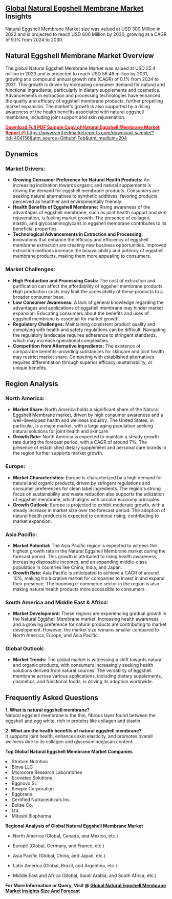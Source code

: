 <h2><a href="https://www.verifiedmarketreports.com/download-sample/?rid=404156&amp;utm_source=Githubf&amp;utm_medium=204" target="_blank">Global Natural Eggshell Membrane Market</a> Insights</h2><p>Natural Eggshell Membrane Market size was valued at USD 300 Million in 2022 and is projected to reach USD 600 Million by 2030, growing at a CAGR of 9.1% from 2024 to 2030.</p><p> <h2>Natural Eggshell Membrane Market Overview</h2> <p>The global Natural Eggshell Membrane Market was valued at USD 25.4 million in 2023 and is projected to reach USD 56.46 million by 2031, growing at a compound annual growth rate (CAGR) of 0.1% from 2024 to 2031. This growth is driven by increasing consumer demand for natural and functional ingredients, particularly in dietary supplements and cosmetics. Advancements in extraction and processing technologies have enhanced the quality and efficacy of eggshell membrane products, further propelling market expansion. The market's growth is also supported by a rising awareness of the health benefits associated with natural eggshell membrane, including joint support and skin rejuvenation. </p> <p><a href="https://www.marketresearchintellect.com/download-sample/?rid=1004805"><p><span class=""><span style="color: #ff0000;"><strong>Download Full PDF Sample Copy of Natural Eggshell Membrane Market Report</strong> @ </span><a href="https://www.verifiedmarketreports.com/download-sample/?rid=404156&amp;utm_source=Githubf-Feb&amp;utm_medium=204" target="_blank">https://www.verifiedmarketreports.com/download-sample/?rid=404156&amp;utm_source=Githubf-Feb&amp;utm_medium=204</a></span></p></a></p> <h2>Dynamics</h2> <h3>Market Drivers:</h3> <ul> <li><strong>Growing Consumer Preference for Natural Health Products:</strong> An increasing inclination towards organic and natural supplements is driving the demand for eggshell membrane products. Consumers are seeking natural alternatives to synthetic additives, favoring products perceived as healthier and environmentally friendly. </li> <li><strong>Health Benefits of Eggshell Membrane:</strong> Rising awareness of the advantages of eggshell membrane, such as joint health support and skin rejuvenation, is fueling market growth. The presence of collagen, elastin, and glycosaminoglycans in eggshell membrane contributes to its beneficial properties. </li> <li><strong>Technological Advancements in Extraction and Processing:</strong> Innovations that enhance the efficacy and efficiency of eggshell membrane extraction are creating new business opportunities. Improved extraction methods increase the bioavailability and potency of eggshell membrane products, making them more appealing to consumers. </li> </ul> <h3>Market Challenges:</h3> <ul> <li><strong>High Production and Processing Costs:</strong> The cost of extraction and purification can affect the affordability of eggshell membrane products. High production costs may limit the accessibility of these products to a broader consumer base. </li> <li><strong>Low Consumer Awareness:</strong> A lack of general knowledge regarding the advantages and applications of eggshell membrane may hinder market expansion. Educating consumers about the benefits and uses of eggshell membrane is essential for market growth. </li> <li><strong>Regulatory Challenges:</strong> Maintaining consistent product quality and complying with health and safety regulations can be difficult. Navigating the regulatory landscape requires adherence to stringent standards, which may increase operational complexities. </li> <li><strong>Competition from Alternative Ingredients:</strong> The existence of comparable benefits-providing substances for skincare and joint health may restrict market share. Competing with established alternatives requires differentiation through superior efficacy, sustainability, or unique benefits. </li> </ul> <h2>Region Analysis</h2> <h3>North America:</h3> <ul> <li><strong>Market Share:</strong> North America holds a significant share of the Natural Eggshell Membrane market, driven by high consumer awareness and a well-developed health and wellness industry. The United States, in particular, is a major market, with a large aging population seeking natural solutions for joint health and skincare. </li> <li><strong>Growth Rate:</strong> North America is expected to maintain a steady growth rate during the forecast period, with a CAGR of around 7%. The presence of established dietary supplement and personal care brands in the region further supports market growth. </li> </ul> <h3>Europe:</h3> <ul> <li><strong>Market Characteristics:</strong> Europe is characterized by a high demand for natural and organic products, driven by stringent regulations and consumer preferences for clean label ingredients. The region's strong focus on sustainability and waste reduction also supports the utilization of eggshell membrane, which aligns with circular economy principles. </li> <li><strong>Growth Outlook:</strong> Europe is projected to exhibit moderate growth, with a steady increase in market size over the forecast period. The adoption of natural health products is expected to continue rising, contributing to market expansion. </li> </ul> <h3>Asia Pacific:</h3> <ul> <li><strong>Market Potential:</strong> The Asia Pacific region is expected to witness the highest growth rate in the Natural Eggshell Membrane market during the forecast period. This growth is attributed to rising health awareness, increasing disposable incomes, and an expanding middle-class population in countries like China, India, and Japan. </li> <li><strong>Growth Rate:</strong> Asia Pacific is anticipated to achieve a CAGR of around 10%, making it a lucrative market for companies to invest in and expand their presence. The booming e-commerce sector in the region is also making natural health products more accessible to consumers. </li> </ul> <h3>South America and Middle East & Africa:</h3> <ul> <li><strong>Market Development:</strong> These regions are experiencing gradual growth in the Natural Eggshell Membrane market. Increasing health awareness and a growing preference for natural products are contributing to market development. However, the market size remains smaller compared to North America, Europe, and Asia Pacific. </li> </ul> <h3>Global Outlook:</h3> <ul> <li><strong>Market Trends:</strong> The global market is witnessing a shift towards natural and organic products, with consumers increasingly seeking health solutions derived from natural sources. The versatility of eggshell membrane across various applications, including dietary supplements, cosmetics, and functional foods, is driving its adoption worldwide. </li> </ul> <h2>Frequently Asked Questions</h2> <p><strong>1. What is natural eggshell membrane?</strong><br> Natural eggshell membrane is the thin, fibrous layer found between the eggshell and egg white, rich in proteins like collagen and elastin. </p> <p><strong>2. What are the health benefits of natural eggshell membrane?</strong><br> It supports joint health, enhances skin elasticity, and promotes overall wellness due to its collagen and glycosaminoglycan content.</p><p><strong>Top Global Natural Eggshell Membrane Market Companies</strong></p><div data-test-id=""><p><li>Stratum Nutrition</li><li> Biova LLC</li><li> Microcore Research Laboratories</li><li> Ecovatec Solutions</li><li> Eggnovo SL</li><li> Kewpie Corporation</li><li> Eggbrane</li><li> Certified Nutraceuticals Inc.</li><li> Bolise Co.</li><li> Ltd.</li><li> Mitushi Biopharma</li></p><div><strong>Regional Analysis of&nbsp;Global Natural Eggshell Membrane Market</strong></div><ul><li dir="ltr"><p dir="ltr">North America&nbsp;(Global, Canada, and Mexico, etc.)</p></li><li dir="ltr"><p dir="ltr">Europe (Global, Germany, and France, etc.)</p></li><li dir="ltr"><p dir="ltr">Asia Pacific&nbsp;(Global, China, and Japan, etc.)</p></li><li dir="ltr"><p dir="ltr">Latin America&nbsp;(Global, Brazil, and Argentina, etc.)</p></li><li dir="ltr">Middle East and Africa&nbsp;(Global, Saudi Arabia, and South Africa, etc.)</li></ul><p><strong>For More Information or Query, Visit @&nbsp;</strong><strong><a href="https://www.verifiedmarketreports.com/product/natural-eggshell-membrane-market/?utm_source=Githubf&amp;utm_medium=204" target="_blank">Global Natural Eggshell Membrane Market Insights Size And Forecast</a></strong></p></div>
